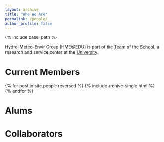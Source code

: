 ```yaml
---
layout: archive
title: "Who We Are"
permalink: /people/
author_profile: false
---
```


{% include base_path %}

Hydro-Meteo-Envir Group (HME@EDU) is part of the [Team]() of the [School](), a research and service center at the [University]().

Current Members
======


{% for post in site.people reversed %}
  {% include archive-single.html %}
{% endfor %}


Alums
======



Collaborators
======